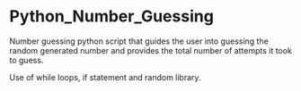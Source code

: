 # Python_Number_Guessing

Number guessing python script that guides the user into guessing the random generated number and provides the total number of attempts it took to guess.

Use of while loops, if statement and random library.
